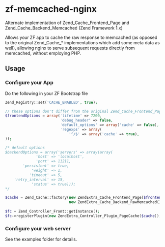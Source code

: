 zf-memcached-nginx
==================

Alternate implementation of Zend_Cache_Frontend_Page and Zend_Cache_Backend_Memcached (Zend Framework 1.x)

Allows your ZF app to cache the raw response to memcached (as opposed to the original Zend_Cache_* implementations which add some meta data as well), allowing nginx to serve subsequent requests directly from memcached, without employing PHP.

## Usage

### Configure your App
Do the following in your ZF Bootstrap file

```php
Zend_Registry::set('CACHE_ENABLED', true);

// these options don't differ from the original Zend_Cache_Frontend_Page implementation
$frontendOptions = array('lifetime' => 7200,
                         'debug_header' => false,
                         'default_options' => array('cache' => false),
                         'regexps' => array(
                             '^/$' => array('cache' => true),
));

/* default options
$backendOptions = array('servers' => array(array(
              'host' => 'localhost',
              'port' => 11211,
        'persistent' => true,
            'weight' => 1,
           'timeout' => 5,
    'retry_interval' => 15,
            'status' => true)));
*/

$cache = Zend_Cache::factory(new ZendExtra_Cache_Frontend_Page($frontendOptions),
                             new ZendExtra_Cache_Backend_RawMemcached());
                             
$fc = Zend_Controller_Front::getInstance();
$fc->registerPlugin(new ZendExtra_Controller_Plugin_PageCache($cache));
```

### Configure your web server
See the examples folder for details.
